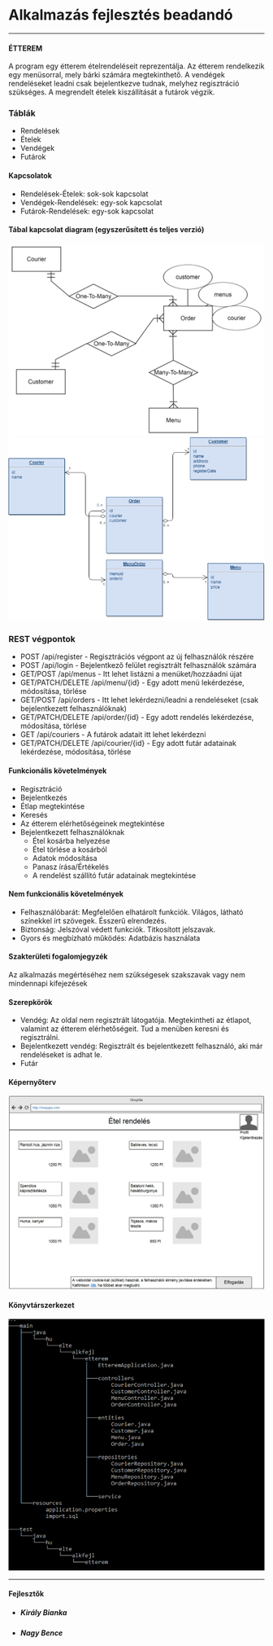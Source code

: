 Alkalmazás fejlesztés beadandó
============

---

#### ÉTTEREM

A program egy étterem ételrendeléseit reprezentálja. 
Az étterem rendelkezik egy menüsorral, mely bárki számára megtekinthető.
A vendégek rendeléseket leadni csak bejelentkezve tudnak, melyhez regisztráció szükséges. 
A megrendelt ételek kiszállítását a futárok végzik.

### Táblák
* Rendelések
* Ételek
* Vendégek
* Futárok

#### Kapcsolatok
* Rendelések-Ételek: sok-sok kapcsolat
* Vendégek-Rendelések: egy-sok kapcsolat
* Futárok-Rendelések: egy-sok kapcsolat

#### Tábal kapcsolat diagram (egyszerűsített és teljes verzió)
![Ezen a képen látható az adatbázis egyszerűsített kapcsolati diagramja](ER_diagram.png "Egyszerűsített kapcsolati diagram")
![Ezen a képen látható az adatbázis kapcsolati diagramja](Etterem_UML.png "Adatbázis kapcsolati diagram")

### REST végpontok
* POST /api/register - Regisztrációs végpont az új felhasználók részére
* POST /api/login - Bejelentkező felület regisztrált felhasználók számára
* GET/POST /api/menus - Itt lehet listázni a menüket/hozzáadni újat
* GET/PATCH/DELETE /api/menu/{id} - Egy adott menü lekérdezése, módosítása, törlése
* GET/POST /api/orders - Itt lehet lekérdezni/leadni a rendeléseket (csak bejelentkezett felhasználóknak)
* GET/PATCH/DELETE /api/order/{id} - Egy adott rendelés lekérdezése, módosítása, törlése
* GET /api/couriers - A futárok adatait itt lehet lekérdezni
* GET/PATCH/DELETE /api/courier/{id} - Egy adott futár adatainak lekérdezése, módosítása, törlése
  
#### Funkcionális követelmények
* Regisztráció
* Bejelentkezés
* Étlap megtekintése
* Keresés
* Az étterem elérhetőségeinek megtekintése
* Bejelentkezett felhasználóknak
 	* Étel kosárba helyezése
 	* Étel törlése a kosárból
 	* Adatok módosítása
 	* Panasz írása/Értékelés
 	* A rendelést szállító futár adatainak megtekintése

#### Nem funkcionális követelmények
* Felhasználóbarát: Megfelelően elhatárolt funkciók. Világos, látható színekkel írt szövegek. Ésszerű elrendezés.
* Biztonság: Jelszóval védett funkciók. Titkosított jelszavak.
* Gyors és megbízható működés: Adatbázis használata
  
#### Szakterületi fogalomjegyzék
Az alkalmazás megértéséhez nem szükségesek szakszavak vagy nem mindennapi kifejezések

#### Szerepkörök
* Vendég: Az oldal nem regisztrált látogatója. Megtekintheti az étlapot, valamint az étterem elérhetőségeit. Tud a menüben keresni és regisztrálni.
* Bejelentkezett vendég: Regisztrált és bejelentkezett felhasználó, aki már rendeléseket is adhat le.
* Futár

#### Képernyőterv
![Ezen a képen látható az ételrendelő lap drótvázterve](mockup.jpg "Ételrendelő lap")


#### Könyvtárszerkezet
![Ezen a képen látható a projekt mappa struktúrája](folder_structure_with_files.png "Könyvtárszerkezet")

---

#### Fejlesztők
* ##### *Király Bianka*
* ##### *Nagy Bence*
